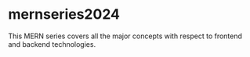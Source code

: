 # mernseries2024
This MERN series covers all the major concepts with respect to frontend and backend technologies.
